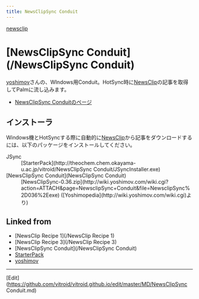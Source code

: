 ```yaml
---
title: NewsClipSync Conduit
---
```

[newsclip](/newsclip)


# [NewsClipSync Conduit](/NewsClipSync Conduit)

[yoshimov](/yoshimov)さんの、WIndows用Conduit。HotSync時に[NewsClip](/NewsClip)の記事を取得してPalmに流し込みます。

* [NewsClipSync Conduitのページ](http://wiki.yoshimov.com/wiki.cgi?page=NewsclipSync+Conduit)

## インストーラ

Windows機とHotSyncする際に自動的に[NewsClip](/NewsClip)から記事をダウンロードするには、以下のパッケージをインストールしてください。

<dl>
  <dt>JSync</dt><dd>[StarterPack](http://theochem.chem.okayama-u.ac.jp/vitroid/NewsClipSync Conduit/JSyncInstaller.exe)
</dd>
  <dt>[NewsClipSync Conduit](NewsClipSync Conduit)</dt><dd>[NewsClipSync-0.36.zip](http://wiki.yoshimov.com/wiki.cgi?action=ATTACH&page=NewsclipSync+Conduit&file=NewsclipSync%2D036%2Eexe) ([Yoshimopedia](http://wiki.yoshimov.com/wiki.cgi)より)
</dd>


## Linked from

* [NewsClip Recipe 1](/NewsClip Recipe 1)
* [NewsClip Recipe 3](/NewsClip Recipe 3)
* [NewsClipSync Conduit](/NewsClipSync Conduit)
* [StarterPack](/StarterPack)
* [yoshimov](/yoshimov)


----

[Edit](https://github.com/vitroid/vitroid.github.io/edit/master/MD/NewsClipSync Conduit.md)

